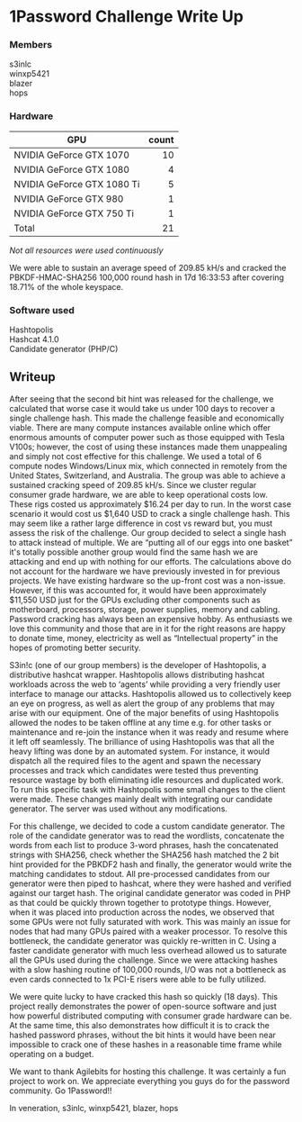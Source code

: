 # 1Password Challenge Write Up

### Members

s3inlc  
winxp5421  
blazer  
hops

### Hardware


| GPU                        | count |
|----------------------------|------:|
| NVIDIA GeForce GTX 1070    | 10    |
| NVIDIA GeForce GTX 1080    | 4     |
| NVIDIA GeForce GTX 1080 Ti | 5     |
| NVIDIA GeForce GTX 980     | 1     |
| NVIDIA GeForce GTX 750 Ti  | 1     |
| Total                      | 21    |

*Not all resources were used continuously* 

We were able to sustain an average speed of 209.85 kH/s and cracked the PBKDF-HMAC-SHA256 100,000 round hash in 17d 16:33:53 after covering 18.71% of the whole keyspace.

### Software used
Hashtopolis  
Hashcat 4.1.0  
Candidate generator (PHP/C)

## Writeup 

After seeing that the second bit hint was released for the challenge, we calculated that worse case it would take us under 100 days to recover a single challenge hash. This made the challenge feasible and economically viable. There are many compute instances available online which offer enormous amounts of computer power such as those equipped with Tesla V100s; however, the cost of using these instances made them unappealing and simply not cost effective for this challenge. We used a total of 6 compute nodes Windows/Linux mix, which connected in remotely from the United States, Switzerland, and Australia. The group was able to achieve a sustained cracking speed of 209.85 kH/s. Since we cluster regular consumer grade hardware, we are able to keep operational costs low. These rigs costed us approximately $16.24 per day to run. In the worst case scenario it would cost us $1,640 USD to crack a single challenge hash. This may seem like a rather large difference in cost vs reward but, you must assess the risk of the challenge.
Our group decided to select a single hash to attack instead of multiple. We are “putting all of our eggs into one basket” it's totally possible another group would find the same hash we are attacking and end up with nothing for our efforts. The calculations above do not account for the hardware we have previously invested in for previous projects. We have existing hardware so the up-front cost was a non-issue. However, if this was accounted for, it would have been approximately $11,550 USD just for the GPUs excluding other components such as motherboard, processors, storage, power supplies, memory and cabling. Password cracking has always been an expensive hobby. As enthusiasts we love this community and those that are in it for the right reasons are happy to donate time, money, electricity as well as “Intellectual property” in the hopes of promoting better security.

S3in!c (one of our group members) is the developer of Hashtopolis, a distributive hashcat wrapper. Hashtopolis allows distributing hashcat workloads across the web to ‘agents’ while providing a very friendly user interface to manage our attacks. Hashtopolis allowed us to collectively keep an eye on progress, as well as alert the group of any problems that may arise with our equipment. One of the major benefits of using Hashtopolis allowed the nodes to be taken offline at any time e.g. for other tasks or maintenance and re-join the instance when it was ready and resume where it left off seamlessly. The brilliance of using Hashtopolis was that all the heavy lifting was done by an automated system. For instance, it would dispatch all the required files to the agent and spawn the necessary processes and track which candidates were tested thus preventing resource wastage by both eliminating idle resources and duplicated work. To run this specific task with Hashtopolis some small changes to the client were made. These changes mainly dealt with integrating our candidate generator. The server was used without any modifications.

For this challenge, we decided to code a custom candidate generator. The role of the 
candidate generator was to read the wordlists, concatenate the words from each list to produce 3-word phrases, hash the concatenated strings with SHA256, check whether the SHA256 hash matched the 2 bit hint provided for the PBKDF2 hash and finally, the generator would write the matching candidates to stdout. All pre-processed candidates from our generator were then piped to hashcat, where they were hashed and verified against our target hash. The original candidate generator was coded in PHP as that could be quickly thrown together to prototype things. However, when it was placed into production across the nodes, we observed that some GPUs were not fully saturated with work. This was mainly an issue for nodes that had many GPUs paired with a weaker processor. To resolve this bottleneck, the candidate generator was quickly re-written in C. Using a faster candidate generator with much less overhead allowed us to saturate all the GPUs used during the challenge. Since we were attacking hashes with a slow hashing routine of 100,000 rounds, I/O was not a bottleneck as even cards connected to 1x PCI-E risers were able to be fully utilized. 

We were quite lucky to have cracked this hash so quickly (18 days). This project really demonstrates the power of open-source software and just how powerful distributed computing with consumer grade hardware can be. At the same time, this also demonstrates how difficult it is to crack the hashed password phrases, without the bit hints it would have been near impossible to crack one of these hashes in a reasonable time frame while operating on a budget.

We want to thank Agilebits for hosting this challenge. It was certainly a fun project to work on. We appreciate everything you guys do for the password community. Go 1Password!!

In veneration,
s3inlc, winxp5421, blazer, hops
